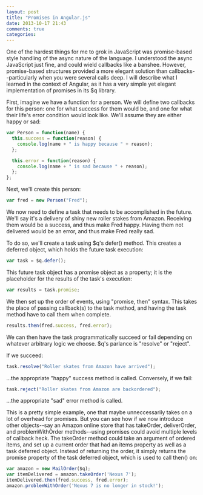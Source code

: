 ```yaml
---
layout: post
title: "Promises in Angular.js"
date: 2013-10-17 21:43
comments: true
categories: 
---
```

One of the hardest things for me to grok in JavaScript was promise-based style
handling of the async nature of the language.
I understood the async JavaScript just fine, and could wield callbacks
like a banshee. However, promise-based structures provided a more elegant solution
than callbacks--particularly when you were several calls deep. I will describe
what I learned in the context of Angular, as it has a very simple yet elegant
implementation of promises in its $q library.

First, imagine we have a function for a person. We will define two callbacks for
this person: one for what success for them would be, and one for what their
life's error condition would look like. We'll assume they are either happy or
sad:

```javascript
var Person = function(name) {
  this.success = function(reason) {
    console.log(name + " is happy because " + reason);    
  };

  this.error = function(reason) {
    console.log(name + " is sad because " + reason);
  };
};
```

Next, we'll create this person:

```javascript
var fred = new Person("Fred");
```

We now need to define a task that needs to be accomplished in the future. We'll
say it's a delivery of shiny new roller stakes from Amazon. Receiving them
would be a success, and thus make Fred happy. Having them not delivered would
be an error, and thus make Fred really sad.

To do so, we'll create a task using $q's defer() method. This creates a
deferred object, which holds the future task execution:

```javascript
var task = $q.defer();
```

This future task object has a promise object as a property; it is the placeholder
for the results of the task's execution:

```javascript
var results = task.promise;
```
We then set up the order of events, using "promise, then" syntax. This takes the
place of passing callback(s) to the task method, and having the task method have to call
them when complete.

```javascript
results.then(fred.success, fred.error);
```
We can then have the task programmatically succeed or fail depending on whatever
arbitrary logic we choose. $q's parlance is "resolve" or "reject".

If we succeed:

```javascript
task.resolve("Roller skates from Amazon have arrived");
```
...the appropriate "happy" success method is called. Conversely, if we fail:

```javascript
task.reject("Roller skates from Amazon are backordered");
```
...the appropriate "sad" error method is called.

This is a pretty simple example, one that maybe unneccessarily takes on a lot of
overhead for promises. But you can see how if we now introduce other objects--say
an Amazon online store that has takeOrder, deliverOrder, and problemWithOrder
methods--using promises could avoid multiple levels of callback heck. The takeOrder
method could take an argument of ordered items, and set up a current order that
had an items property as well as a task deferred object. Instead of returning the
order, it simply returns the promise property of the task deferred object, which
is used to call then() on:

```javascript
var amazon = new MailOrder($q);
var itemDelivered = amazon.takeOrder('Nexus 7');
itemDelivered.then(fred.success, fred.error);
amazon.problemWithOrder('Nexus 7 is no longer in stock!');
```
